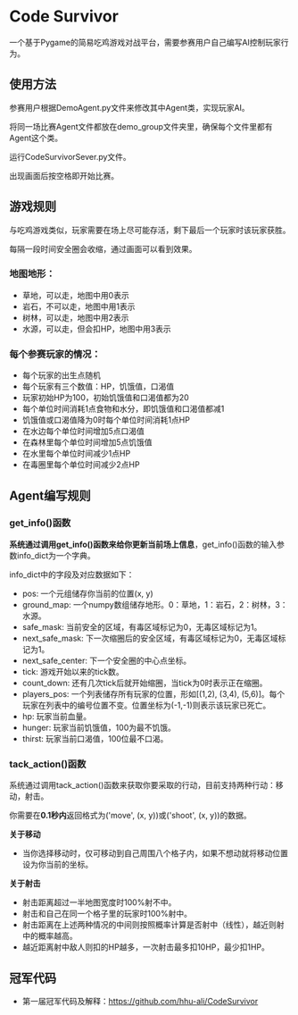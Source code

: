# Code Survivor

一个基于Pygame的简易吃鸡游戏对战平台，需要参赛用户自己编写AI控制玩家行为。

## 使用方法

参赛用户根据DemoAgent.py文件来修改其中Agent类，实现玩家AI。

将同一场比赛Agent文件都放在demo_group文件夹里，确保每个文件里都有Agent这个类。

运行CodeSurvivorSever.py文件。

出现画面后按空格即开始比赛。

## 游戏规则

与吃鸡游戏类似，玩家需要在场上尽可能存活，剩下最后一个玩家时该玩家获胜。

每隔一段时间安全圈会收缩，通过画面可以看到效果。

### 地图地形：

- 草地，可以走，地图中用0表示
- 岩石，不可以走，地图中用1表示
- 树林，可以走，地图中用2表示
- 水源，可以走，但会扣HP，地图中用3表示

### 每个参赛玩家的情况：

- 每个玩家的出生点随机
- 每个玩家有三个数值：HP，饥饿值，口渴值
- 玩家初始HP为100，初始饥饿值和口渴值都为20
- 每个单位时间消耗1点食物和水分，即饥饿值和口渴值都减1
- 饥饿值或口渴值降为0时每个单位时间消耗1点HP
- 在水边每个单位时间增加5点口渴值
- 在森林里每个单位时间增加5点饥饿值
- 在水里每个单位时间减少1点HP
- 在毒圈里每个单位时间减少2点HP

## Agent编写规则

### get_info()函数

**系统通过调用get_info()函数来给你更新当前场上信息**，get_info()函数的输入参数info_dict为一个字典。

info_dict中的字段及对应数据如下：

- pos: 一个元组储存你当前的位置(x, y)
- ground_map: 一个numpy数组储存地形。0：草地，1：岩石，2：树林，3：水源。
- safe_mask: 当前安全的区域，有毒区域标记为0，无毒区域标记为1。
- next_safe_mask: 下一次缩圈后的安全区域，有毒区域标记为0，无毒区域标记为1。
- next_safe_center: 下一个安全圈的中心点坐标。
- tick: 游戏开始以来的tick数。
- count_down: 还有几次tick后就开始缩圈，当tick为0时表示正在缩圈。
- players_pos: 一个列表储存所有玩家的位置，形如[(1,2), (3,4), (5,6)]。每个玩家在列表中的编号位置不变。位置坐标为(-1,-1)则表示该玩家已死亡。
- hp: 玩家当前血量。
- hunger: 玩家当前饥饿值，100为最不饥饿。
- thirst: 玩家当前口渴值，100位最不口渴。

### tack_action()函数

系统通过调用tack_action()函数来获取你要采取的行动，目前支持两种行动：移动，射击。

你需要在**0.1秒内**返回格式为('move', (x, y))或('shoot', (x, y))的数据。

**关于移动**

- 当你选择移动时，仅可移动到自己周围八个格子内，如果不想动就将移动位置设为你当前的坐标。

**关于射击**

- 射击距离超过一半地图宽度时100%射不中。
- 射击和自己在同一个格子里的玩家时100%射中。
- 射击距离在上述两种情况的中间则按照概率计算是否射中（线性），越近则射中的概率越高。
- 越近距离射中敌人则扣的HP越多，一次射击最多扣10HP，最少扣1HP。

## 冠军代码

- 第一届冠军代码及解释：https://github.com/hhu-ali/CodeSurvivor 
